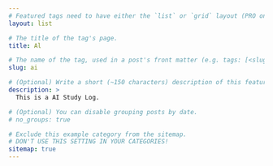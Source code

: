 ```yaml
---
# Featured tags need to have either the `list` or `grid` layout (PRO only).
layout: list

# The title of the tag's page.
title: Al

# The name of the tag, used in a post's front matter (e.g. tags: [<slug>]).
slug: ai

# (Optional) Write a short (~150 characters) description of this featured tag.
description: >
  This is a AI Study Log.

# (Optional) You can disable grouping posts by date.
# no_groups: true

# Exclude this example category from the sitemap.
# DON'T USE THIS SETTING IN YOUR CATEGORIES!
sitemap: true
---
```

